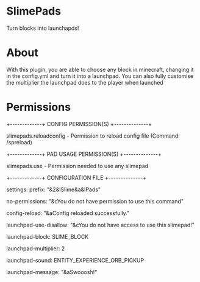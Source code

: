 # SlimePads
Turn blocks into launchapds!

# About
With this plugin, you are able to choose any block in minecraft, changing it in the config.yml and turn it into a launchpad. 
You can also fully customise the multiplier the launchpad does to the player when launched

# Permissions


+-------------+ CONFIG PERMISSION(S)
+--------------+

slimepads.reloadconfig - Permission to reload config file (Command: /spreload)


+-------------+ PAD USAGE PERMISSION(S)
+--------------+

slimepads.use - Permission needed to use any slimepad

+-------------+ CONFIGURATION FILE
+--------------+

settings:
  prefix: "&2&lSlime&a&lPads"
  
  no-permissions: "&cYou do not have permission to use this command"
  
  config-reload: "&aConfig reloaded successfully."
  
  launchpad-use-disallow: "&cYou do not have access to use this slimepad!"
  
  launchpad-block: SLIME_BLOCK
  
  launchpad-multiplier: 2
  
  launchpad-sound: ENTITY_EXPERIENCE_ORB_PICKUP
  
  launchpad-message: "&aSwooosh!"
  
